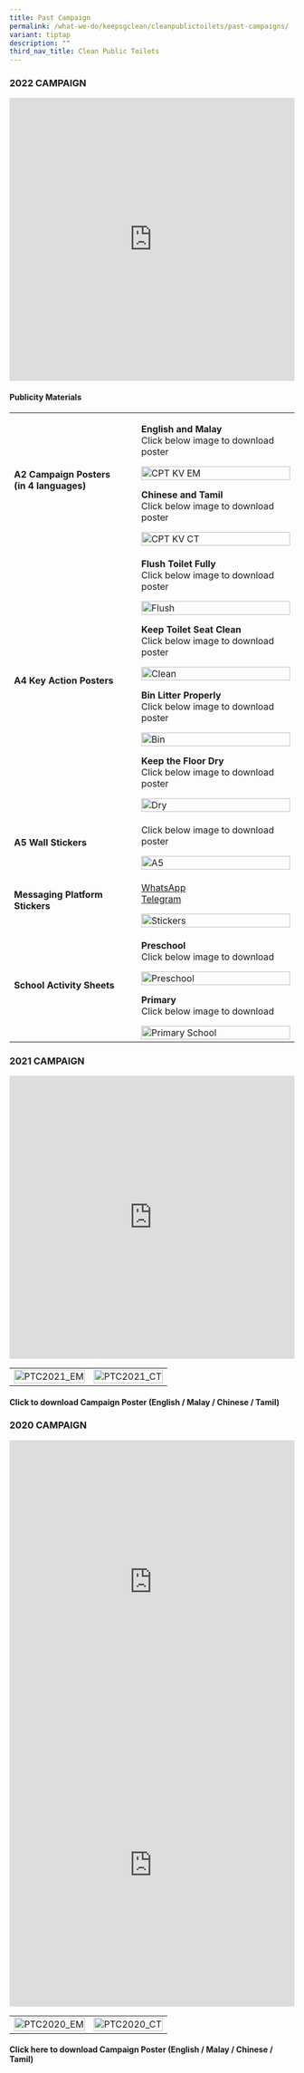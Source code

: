 ```yaml
---
title: Past Campaign
permalink: /what-we-do/keepsgclean/cleanpublictoilets/past-campaigns/
variant: tiptap
description: ""
third_nav_title: Clean Public Toilets
---
```

<h3>2022 CAMPAIGN</h3>
<div class="iframe-wrapper">
<iframe height="500" width="100%" allowfullscreen="true" frameborder="0" src="https://www.youtube.com/embed/9aI1lcsEZ_M"></iframe>
</div>
<h4>Publicity Materials</h4>
<table style="minWidth: 50px">
<colgroup>
<col>
<col>
</colgroup>
<tbody>
<tr>
<td rowspan="1" colspan="1">
<h4>A2 Campaign Posters<br>(in 4 languages)</h4>
</td>
<td rowspan="1" colspan="1">
<p><strong>English and Malay</strong>
<br>Click below image to download poster</p>
<div class="isomer-image-wrapper">
<img style="width: 100%" height="auto" width="100%" alt="CPT KV EM" src="/images/Keep SG Clean/Clean Public Toilets/cpt_kv_em_tmb_small.png">
</div>
<p><strong>Chinese and Tamil</strong>
<br>Click below image to download poster</p>
<div class="isomer-image-wrapper">
<img style="width: 100%" height="auto" width="100%" alt="CPT KV CT" src="/images/Keep SG Clean/Clean Public Toilets/cpt_kv_ct_tmb_small.png">
</div>
</td>
</tr>
<tr>
<td rowspan="1" colspan="1">
<h4>A4 Key Action Posters</h4>
</td>
<td rowspan="1" colspan="1">
<p><strong>Flush Toilet Fully</strong>
<br>Click below image to download poster</p>
<div class="isomer-image-wrapper">
<img style="width: 100%" height="auto" width="100%" alt="Flush" src="/images/Keep SG Clean/Clean Public Toilets/flush_tmb_small.jpg">
</div>
<p><strong>Keep Toilet Seat Clean</strong>
<br>Click below image to download poster</p>
<div class="isomer-image-wrapper">
<img style="width: 100%" height="auto" width="100%" alt="Clean" src="/images/Keep SG Clean/Clean Public Toilets/clean_tmb_small.jpg">
</div>
<p><strong>Bin Litter Properly</strong>
<br>Click below image to download poster</p>
<div class="isomer-image-wrapper">
<img style="width: 100%" height="auto" width="100%" alt="Bin" src="/images/Keep SG Clean/Clean Public Toilets/bin_tmb_small.jpg">
</div>
<p><strong>Keep the Floor Dry</strong>
<br>Click below image to download poster</p>
<div class="isomer-image-wrapper">
<img style="width: 100%" height="auto" width="100%" alt="Dry" src="/images/Keep SG Clean/Clean Public Toilets/dry_tmb_small.jpg">
</div>
</td>
</tr>
<tr>
<td rowspan="1" colspan="1">
<h4>A5 Wall Stickers</h4>
</td>
<td rowspan="1" colspan="1">
<p>Click below image to download poster</p>
<div class="isomer-image-wrapper">
<img style="width: 100%" height="auto" width="100%" alt="A5" src="/images/Keep SG Clean/Clean Public Toilets/a5_tmb_small.jpg">
</div>
</td>
</tr>
<tr>
<td rowspan="1" colspan="1">
<h4>Messaging Platform Stickers</h4>
</td>
<td rowspan="1" colspan="1">
<p><a href="https://sticker.ly/s/7TAX4K" rel="noopener noreferrer nofollow" target="_blank">WhatsApp</a>
<br><a href="https://t.me/addstickers/CPTPottyStickers" rel="noopener noreferrer nofollow" target="_blank">Telegram</a>
</p><a class="isomer-image-wrapper" href="/images/Keep%20SG%20Clean/Clean%20Public%20Toilets/stickers91d24a89aec245ea9db17e530233ee2a.jpg"><img style="width: 100%" height="auto" width="100%" alt="Stickers" src="/images/Keep SG Clean/Clean Public Toilets/stickers91d24a89aec245ea9db17e530233ee2a_tmb_small.jpg"></a>
</td>
</tr>
<tr>
<td rowspan="1" colspan="1">
<h4>School Activity Sheets</h4>
</td>
<td rowspan="1" colspan="1">
<p><strong>Preschool</strong>
<br>Click below image to download</p>
<div class="isomer-image-wrapper">
<img style="width: 100%" height="auto" width="100%" alt="Preschool" src="/images/Keep SG Clean/Clean Public Toilets/preschool_tmb_small.jpg">
</div>
<p><strong>Primary</strong>
<br>Click below image to download</p>
<div class="isomer-image-wrapper">
<img style="width: 100%" height="auto" width="100%" alt="Primary School" src="/images/Keep SG Clean/Clean Public Toilets/primary_school_tmb_small.jpg">
</div>
</td>
</tr>
</tbody>
</table>
<h3>2021 CAMPAIGN</h3>
<div class="iframe-wrapper">
<iframe height="500" width="100%" allowfullscreen="true" frameborder="0" src="https://www.youtube.com/embed/Ko9ZLZZbLcQ"></iframe>
</div>
<table style="minWidth: 50px">
<colgroup>
<col>
<col>
</colgroup>
<tbody>
<tr>
<td rowspan="1" colspan="1">
<div class="isomer-image-wrapper">
<img style="width: 100%" height="auto" width="100%" alt="PTC2021_EM" src="/images/Keep SG Clean/Clean Public Toilets/ptc2021_em.jpg">
</div>
</td>
<td rowspan="1" colspan="1">
<div class="isomer-image-wrapper">
<img style="width: 100%" height="auto" width="100%" alt="PTC2021_CT" src="/images/Keep SG Clean/Clean Public Toilets/ptc2021_ct.jpg">
</div>
</td>
</tr>
</tbody>
</table>
<h4>Click to download Campaign Poster (English / Malay / Chinese / Tamil)</h4>
<h3>2020 CAMPAIGN</h3>
<div class="iframe-wrapper">
<iframe height="500" width="100%" allowfullscreen="true" frameborder="0" src="https://www.youtube.com/embed/ePHaVEwmzUM"></iframe>
</div>
<div class="iframe-wrapper">
<iframe height="500" width="100%" allowfullscreen="true" frameborder="0" src="https://www.youtube.com/embed/5emMzZ0Cygk"></iframe>
</div>
<table style="minWidth: 50px">
<colgroup>
<col>
<col>
</colgroup>
<tbody>
<tr>
<td rowspan="1" colspan="1">
<div class="isomer-image-wrapper">
<img style="width: 100%" height="auto" width="100%" alt="PTC2020_EM" src="/images/Keep SG Clean/Clean Public Toilets/ptc2020_em.jpg">
</div>
</td>
<td rowspan="1" colspan="1">
<div class="isomer-image-wrapper">
<img style="width: 100%" height="auto" width="100%" alt="PTC2020_CT" src="/images/Keep SG Clean/Clean Public Toilets/ptc2020_ct.jpg">
</div>
</td>
</tr>
</tbody>
</table>
<h4>Click here to download Campaign Poster (English / Malay / Chinese / Tamil)</h4>
<p></p>